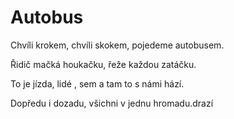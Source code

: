 # Autobus

Chvíli krokem, chvíli skokem,
pojedeme autobusem.

Řidič mačká houkačku,
řeže každou zatáčku.

To je jízda, lidé ,
sem a tam to s námi hází.

Dopředu i dozadu,
všichni v jednu hromadu.drazí
